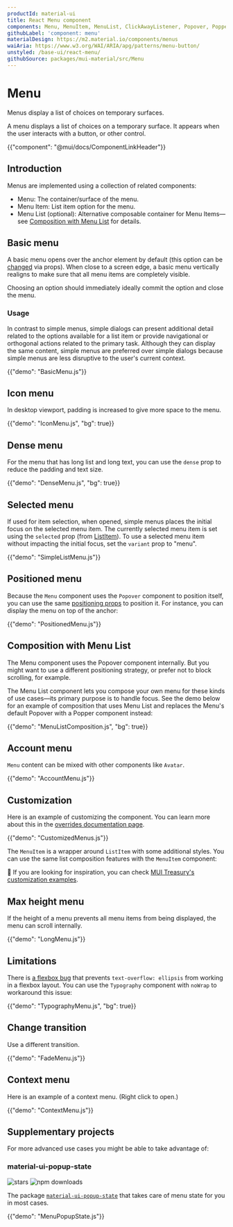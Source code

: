 ```yaml
---
productId: material-ui
title: React Menu component
components: Menu, MenuItem, MenuList, ClickAwayListener, Popover, Popper
githubLabel: 'component: menu'
materialDesign: https://m2.material.io/components/menus
waiAria: https://www.w3.org/WAI/ARIA/apg/patterns/menu-button/
unstyled: /base-ui/react-menu/
githubSource: packages/mui-material/src/Menu
---
```


# Menu

<p class="description">Menus display a list of choices on temporary surfaces.</p>

A menu displays a list of choices on a temporary surface. It appears when the user interacts with a button, or other control.

{{"component": "@mui/docs/ComponentLinkHeader"}}

## Introduction

Menus are implemented using a collection of related components:

- Menu: The container/surface of the menu.
- Menu Item: List item option for the menu.
- Menu List (optional): Alternative composable container for Menu Items—see [Composition with Menu List](#composition-with-menu-list) for details.

## Basic menu

A basic menu opens over the anchor element by default (this option can be [changed](#menu-positioning) via props). When close to a screen edge, a basic menu vertically realigns to make sure that all menu items are completely visible.

Choosing an option should immediately ideally commit the option and close the menu.

### Usage

In contrast to simple menus, simple dialogs can present additional detail related to the options available for a list item or provide navigational or orthogonal actions related to the primary task. Although they can display the same content, simple menus are preferred over simple dialogs because simple menus are less disruptive to the user's current context.

{{"demo": "BasicMenu.js"}}

## Icon menu

In desktop viewport, padding is increased to give more space to the menu.

{{"demo": "IconMenu.js", "bg": true}}

## Dense menu

For the menu that has long list and long text, you can use the `dense` prop to reduce the padding and text size.

{{"demo": "DenseMenu.js", "bg": true}}

## Selected menu

If used for item selection, when opened, simple menus places the initial focus on the selected menu item.
The currently selected menu item is set using the `selected` prop (from [ListItem](/material-ui/api/list-item/)).
To use a selected menu item without impacting the initial focus, set the `variant` prop to "menu".

{{"demo": "SimpleListMenu.js"}}

## Positioned menu

Because the `Menu` component uses the `Popover` component to position itself, you can use the same [positioning props](/material-ui/react-popover/#anchor-playground) to position it.
For instance, you can display the menu on top of the anchor:

{{"demo": "PositionedMenu.js"}}

## Composition with Menu List

The Menu component uses the Popover component internally.
But you might want to use a different positioning strategy, or prefer not to block scrolling, for example.

The Menu List component lets you compose your own menu for these kinds of use cases—its primary purpose is to handle focus.
See the demo below for an example of composition that uses Menu List and replaces the Menu's default Popover with a Popper component instead:

{{"demo": "MenuListComposition.js", "bg": true}}

## Account menu

`Menu` content can be mixed with other components like `Avatar`.

{{"demo": "AccountMenu.js"}}

## Customization

Here is an example of customizing the component.
You can learn more about this in the [overrides documentation page](/material-ui/customization/how-to-customize/).

{{"demo": "CustomizedMenus.js"}}

The `MenuItem` is a wrapper around `ListItem` with some additional styles.
You can use the same list composition features with the `MenuItem` component:

🎨 If you are looking for inspiration, you can check [MUI Treasury's customization examples](https://mui-treasury.com/?path=/docs/menu-introduction--docs).

## Max height menu

If the height of a menu prevents all menu items from being displayed, the menu can scroll internally.

{{"demo": "LongMenu.js"}}

## Limitations

There is [a flexbox bug](https://issues.chromium.org/issues/40344463) that prevents `text-overflow: ellipsis` from working in a flexbox layout.
You can use the `Typography` component with `noWrap` to workaround this issue:

{{"demo": "TypographyMenu.js", "bg": true}}

## Change transition

Use a different transition.

{{"demo": "FadeMenu.js"}}

## Context menu

Here is an example of a context menu. (Right click to open.)

{{"demo": "ContextMenu.js"}}

## Supplementary projects

For more advanced use cases you might be able to take advantage of:

### material-ui-popup-state

![stars](https://img.shields.io/github/stars/jcoreio/material-ui-popup-state?style=social&label=Star)
![npm downloads](https://img.shields.io/npm/dm/material-ui-popup-state.svg)

The package [`material-ui-popup-state`](https://github.com/jcoreio/material-ui-popup-state) that takes care of menu state for you in most cases.

{{"demo": "MenuPopupState.js"}}
